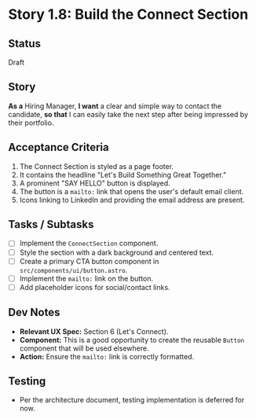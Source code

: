 # Story 1.8: Build the Connect Section

## Status
Draft

## Story
**As a** Hiring Manager,
**I want** a clear and simple way to contact the candidate,
**so that** I can easily take the next step after being impressed by their portfolio.

## Acceptance Criteria
1. The Connect Section is styled as a page footer.
2. It contains the headline "Let's Build Something Great Together."
3. A prominent "SAY HELLO" button is displayed.
4. The button is a `mailto:` link that opens the user's default email client.
5. Icons linking to LinkedIn and providing the email address are present.

## Tasks / Subtasks
- [ ] Implement the `ConnectSection` component.
- [ ] Style the section with a dark background and centered text.
- [ ] Create a primary CTA button component in `src/components/ui/button.astro`.
- [ ] Implement the `mailto:` link on the button.
- [ ] Add placeholder icons for social/contact links.

## Dev Notes
- **Relevant UX Spec:** Section 6 (Let's Connect).
- **Component:** This is a good opportunity to create the reusable `Button` component that will be used elsewhere.
- **Action:** Ensure the `mailto:` link is correctly formatted.

## Testing
- Per the architecture document, testing implementation is deferred for now.